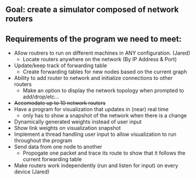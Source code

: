 ## Goal: create a simulator composed of network routers

## Requirements of the program we need to meet:

* Allow routrers to run on different machines in ANY configuration. (Jared)
  * Locate routers anywhere on the network (By IP Address & Port)
* Update/keep track of forwarding table
  * Create forwarding tables for new nodes based on the current graph
* Ability to add router to network and initialize connections to other routers
  * Make an option to display the network topology when prompted to add/drop/etc...
* ~~Accomodate up to 10 network routers~~
* Have a program for visualization that updates in (near) real time
  * only has to show a snapshot of the network when there is a change
* Dynamically generated weights instead of user input
* Show link weights on visualization snapshot
* Implement a thread handling user input to allow visualization to run throughout the program
* Send data from one node to another
  * Propogate one packet and trace its route to show that it follows the current forwarding table
* Make routers work independently (run and listen for input) on every device (Jared)
